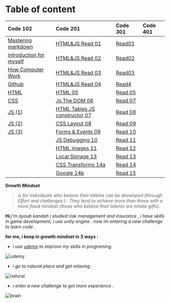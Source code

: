 # Table of content

| Code 102    | Code 201     |Code 301|Code 401|
| :---        | :---    |:---   |:---  |
| [Mastering markdown](https://ayoubkandah.github.io/reading-notes/Readme1)      | [HTML&JS Read 01](https://ayoubkandah.github.io/reading-notes/class-01)   |[Read01](https://ayoubkandah.github.io/reading-notes/Read01code301)||
| [introduction for myself](https://ayoubkandah.github.io/reading-notes/myself)   | [HTML&JS Read 02](https://ayoubkandah.github.io/reading-notes/class-02)      |[Read02](https://ayoubkandah.github.io/reading-notes/Read02Code301)||
|[How Computer Work](https://ayoubkandah.github.io/reading-notes/Computer)|[HTML&JS Read 03](https://ayoubkandah.github.io/reading-notes/Read03) |[Read03](https://ayoubkandah.github.io/reading-notes/Read03code301)||
|[Github](https://ayoubkandah.github.io/reading-notes/Readme3)|[HTML&JS Read 04](https://ayoubkandah.github.io/reading-notes/Read04)|[Read4](https://ayoubkandah.github.io/reading-notes/Read6Code301)||
|[HTML](https://ayoubkandah.github.io/reading-notes/HTML)|[HTML 05](https://ayoubkandah.github.io/reading-notes/Read05)|[Read 05](https://ayoubkandah.github.io/reading-notes/Read05Code301)||
|[CSS](https://ayoubkandah.github.io/reading-notes/CSS)|[Js,The DOM 06](https://ayoubkandah.github.io/reading-notes/Read06)|[Read 07](https://ayoubkandah.github.io/reading-notes/Read07Code301)||
|[JS (1)](https://ayoubkandah.github.io/reading-notes/60aJS)|[HTML Tables,JS constructor 07](https://ayoubkandah.github.io/reading-notes/Read07)|[Read 08](https://ayoubkandah.github.io/reading-notes/Read08Code301)||
|[JS (2)](https://ayoubkandah.github.io/reading-notes/java07)|[CSS Layout 08](https://ayoubkandah.github.io/reading-notes/Read08)|[Read 09](https://ayoubkandah.github.io/reading-notes/Read09Code301)||
|[JS (3)](https://ayoubkandah.github.io/reading-notes/java08)|[Forms & Events 09](https://ayoubkandah.github.io/reading-notes/Read09)|[Read 10](https://ayoubkandah.github.io/reading-notes/Read10Code301)||
||[JS Debugging 10](https://ayoubkandah.github.io/reading-notes/Read10)|[Read 11](https://ayoubkandah.github.io/reading-notes/Read11Code301)||
||[HTML images 11](https://ayoubkandah.github.io/reading-notes/Read11)|[Read 12](https://ayoubkandah.github.io/reading-notes/Read12Code301)||
||[Local Storage 13](https://ayoubkandah.github.io/reading-notes/Read13)|[Read 13](https://ayoubkandah.github.io/reading-notes/Read13Code301)||
||[ CSS Transforms 14a](https://ayoubkandah.github.io/reading-notes/Read14a)|[Read 14](https://ayoubkandah.github.io/reading-notes/Read14Code301)||
||[Google 14b](https://ayoubkandah.github.io/reading-notes/Read14b)|[Read 15](https://ayoubkandah.github.io/reading-notes/Read15Code301)||


**Growth Mindset**   
 >*is for Individuals who believe their talents can be developed (through Effort and challenges ) .  They tend to achieve more than those with a more fixed mindset (those who believe their talents are innate gifts).*


**Hi**,*i'm ayoub kandah i studied risk management and insurance , i have skills in game development, i use unity engine .
now im entering a new challenge to learn code .*

 **for me,  i keep in growth mindset in 3 ways :**
 - *i use [udemy](https://www.udemy.com/) to improve my skills in programing.*
  
  
  ![udemy](https://about.udemy.com/wp-content/uploads/2017/10/NewUlogo-large-1.png)
  
  - *i go to natural place and get relaxing .*
  
![natural](https://prod-discovery.edx-cdn.org/media/course/image/93f11b63-0c29-4472-964e-c6db1cc574e8-61863a8d0d90.small.jpg)

  - *i enter a new challenge to get more experience .*
 
 ![brain](https://2.bp.blogspot.com/-vT-8XAd3Ggo/VPePpPSmAiI/AAAAAAAAAec/yVZ5SuVobac/s1600/buildbrain.png)
 


